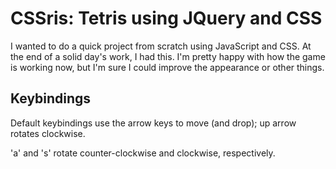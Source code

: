 # CSSris: Tetris using JQuery and CSS

I wanted to do a quick project from scratch using JavaScript and CSS. At the end of a solid day's work, I had this. I'm pretty happy with how the game is working now, but I'm sure I could improve the appearance or other things.

## Keybindings

Default keybindings use the arrow keys to move (and drop); up arrow rotates clockwise.

'a' and 's' rotate counter-clockwise and clockwise, respectively.
